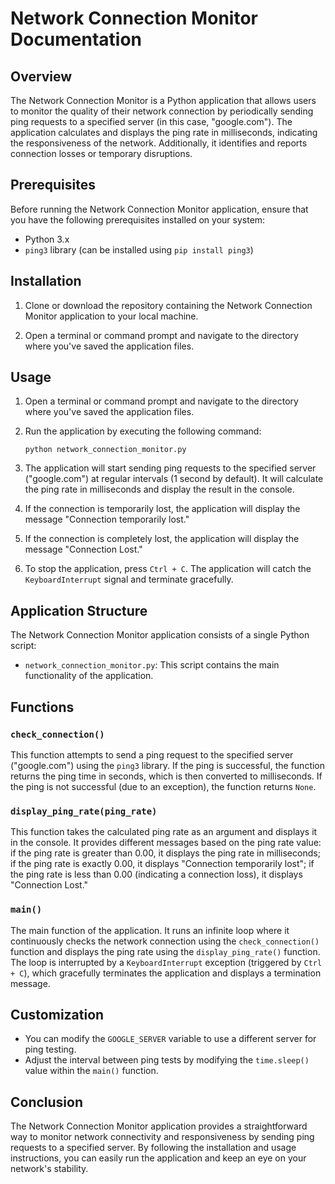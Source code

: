 # Network Connection Monitor Documentation

## Overview

The Network Connection Monitor is a Python application that allows users to monitor the quality of their network connection by periodically sending ping requests to a specified server (in this case, "google.com"). The application calculates and displays the ping rate in milliseconds, indicating the responsiveness of the network. Additionally, it identifies and reports connection losses or temporary disruptions.

## Prerequisites

Before running the Network Connection Monitor application, ensure that you have the following prerequisites installed on your system:

- Python 3.x
- `ping3` library (can be installed using `pip install ping3`)

## Installation

1. Clone or download the repository containing the Network Connection Monitor application to your local machine.

2. Open a terminal or command prompt and navigate to the directory where you've saved the application files.

## Usage

1. Open a terminal or command prompt and navigate to the directory where you've saved the application files.

2. Run the application by executing the following command:

   ```
   python network_connection_monitor.py
   ```

3. The application will start sending ping requests to the specified server ("google.com") at regular intervals (1 second by default). It will calculate the ping rate in milliseconds and display the result in the console.

4. If the connection is temporarily lost, the application will display the message "Connection temporarily lost."

5. If the connection is completely lost, the application will display the message "Connection Lost."

6. To stop the application, press `Ctrl + C`. The application will catch the `KeyboardInterrupt` signal and terminate gracefully.

## Application Structure

The Network Connection Monitor application consists of a single Python script:

- `network_connection_monitor.py`: This script contains the main functionality of the application.

## Functions

### `check_connection()`

This function attempts to send a ping request to the specified server ("google.com") using the `ping3` library. If the ping is successful, the function returns the ping time in seconds, which is then converted to milliseconds. If the ping is not successful (due to an exception), the function returns `None`.

### `display_ping_rate(ping_rate)`

This function takes the calculated ping rate as an argument and displays it in the console. It provides different messages based on the ping rate value: if the ping rate is greater than 0.00, it displays the ping rate in milliseconds; if the ping rate is exactly 0.00, it displays "Connection temporarily lost"; if the ping rate is less than 0.00 (indicating a connection loss), it displays "Connection Lost."

### `main()`

The main function of the application. It runs an infinite loop where it continuously checks the network connection using the `check_connection()` function and displays the ping rate using the `display_ping_rate()` function. The loop is interrupted by a `KeyboardInterrupt` exception (triggered by `Ctrl + C`), which gracefully terminates the application and displays a termination message.

## Customization

- You can modify the `GOOGLE_SERVER` variable to use a different server for ping testing.
- Adjust the interval between ping tests by modifying the `time.sleep()` value within the `main()` function.

## Conclusion

The Network Connection Monitor application provides a straightforward way to monitor network connectivity and responsiveness by sending ping requests to a specified server. By following the installation and usage instructions, you can easily run the application and keep an eye on your network's stability.